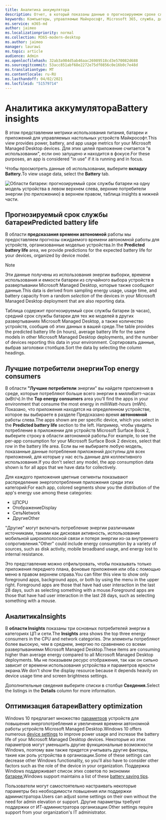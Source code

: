 ```yaml
---
title: Аналитика аккумулятора
description: Отчет, в который показаны данные о прогнозируемом сроке службы батареи и главных потребителей электроэнергии
keywords: Компьютеры, управляемые Майкрософт, Microsoft 365, служба, документация
ms.service: m365-md
author: jaimeo
ms.localizationpriority: normal
ms.collection: M365-modern-desktop
ms.author: jaimeo
manager: laurawi
ms.topic: article
audience: Admin
ms.openlocfilehash: 32ab3a984d5ab46aac26989518cd3e570082d688
ms.sourcegitcommit: 53acc851abf68e2272e75df0856c0e16b0c7e48d
ms.translationtype: MT
ms.contentlocale: ru-RU
ms.lasthandoff: 04/02/2021
ms.locfileid: "51579714"
---
```

# <a name="battery-insights"></a><span data-ttu-id="b91a1-104">Аналитика аккумулятора</span><span class="sxs-lookup"><span data-stu-id="b91a1-104">Battery insights</span></span>
<span data-ttu-id="b91a1-105">В этом представлении метрики использования питания, батареи и приложений для управляемых настольных устройств Майкрософт.</span><span class="sxs-lookup"><span data-stu-id="b91a1-105">This view provides power, battery, and app usage metrics for your Microsoft Managed Desktop devices.</span></span> <span data-ttu-id="b91a1-106">Для этих целей приложение считается "в использовании", если оно запущено и находится в фокусе.</span><span class="sxs-lookup"><span data-stu-id="b91a1-106">For these purposes, an app is considered "in use" if it is running and in focus.</span></span>

<span data-ttu-id="b91a1-107">Чтобы просмотреть данные об использовании, выберите **вкладку Battery.**</span><span class="sxs-lookup"><span data-stu-id="b91a1-107">To view usage data, select the **Battery** tab.</span></span>

![Области батареи: прогнозируемый срок службы батареи на одну модель устройства в левом верхнем слева, верхние потребители энергии (по приложению) в верхнем правом, таблица insights в нижней части.](../../media/insights_battery.png)

## <a name="predicted-battery-life"></a><span data-ttu-id="b91a1-110">Прогнозируемый срок службы батареи</span><span class="sxs-lookup"><span data-stu-id="b91a1-110">Predicted battery life</span></span>

<span data-ttu-id="b91a1-111">В области **предсказания времени автономной** работы мы предоставляем прогнозы ожидаемого времени автономной работы для устройств, организованные моделью устройства.</span><span class="sxs-lookup"><span data-stu-id="b91a1-111">In the **Predicted battery life** area, we provide predictions for the expected battery life for your devices, organized by device model.</span></span>

> [!NOTE]
> <span data-ttu-id="b91a1-112">Эти данные получены из использования энергии выборки, времени использования <em></em> и емкости батареи из случайного выбора устройств в развертывании Microsoft Managed Desktop, которые также сообщают данные.</span><span class="sxs-lookup"><span data-stu-id="b91a1-112">This data is derived from sampling energy usage, usage time, and battery capacity from a random <em>selection</em> of the devices in your Microsoft Managed Desktop deployment that are also reporting data.</span></span>

<span data-ttu-id="b91a1-113">Таблица содержит прогнозируемый срок службы батареи (в часах), средний срок службы батареи для тех же моделей в других развертываниях Microsoft Managed Desktop, а также количество устройств, сообщив об этих данных в вашей среде.</span><span class="sxs-lookup"><span data-stu-id="b91a1-113">The table provides the predicted battery life (in hours), average battery life for the same models in other Microsoft Managed Desktop deployments, and the number of devices reporting this data in your environment.</span></span> <span data-ttu-id="b91a1-114">Сортировать данные, выбрав заголовки столбцов.</span><span class="sxs-lookup"><span data-stu-id="b91a1-114">Sort the data by selecting the column headings.</span></span>



## <a name="top-energy-consumers"></a><span data-ttu-id="b91a1-115">Лучшие потребители энергии</span><span class="sxs-lookup"><span data-stu-id="b91a1-115">Top energy consumers</span></span>

<span data-ttu-id="b91a1-116">В области **"Лучшие потребители** энергии" вы найдете приложения в среде, которые потребляют больше всего энергии в миллиВатт-часах (мВт/ч).</span><span class="sxs-lookup"><span data-stu-id="b91a1-116">In the **Top energy consumers** area you’ll find the apps in your environment that consume the most energy in milliWatt-hours (mWh).</span></span> <span data-ttu-id="b91a1-117">Показано, что приложения находятся на определенном устройстве, которое вы выбираете в разделе Предсказано время **автономной** работы слева.</span><span class="sxs-lookup"><span data-stu-id="b91a1-117">The apps shown are per specific device, which you select in the **Predicted battery life** section to the left.</span></span> <span data-ttu-id="b91a1-118">Например, чтобы увидеть потребление в приложении для устройств Microsoft Surface Book 2, выберите строку в области автономной работы.</span><span class="sxs-lookup"><span data-stu-id="b91a1-118">For example, to see the per-app consumption for your Microsoft Surface Book 2 devices, select that row in the battery life area.</span></span> <span data-ttu-id="b91a1-119">Если вы не выбираете любую модель, показанные данные потребления приложений доступны для всех приложений, для которые у нас есть данные для коллективного использования.</span><span class="sxs-lookup"><span data-stu-id="b91a1-119">If you don't select any model, the app consumption data shown is for all apps that we have data for collectively.</span></span>

 <span data-ttu-id="b91a1-120">Для каждого приложения цветные сегменты показывают распределение энергопотребления приложения среди этих категорий:</span><span class="sxs-lookup"><span data-stu-id="b91a1-120">For each app, colored segments show you the distribution of the app's energy use among these categories:</span></span>

- <span data-ttu-id="b91a1-121">ЦП</span><span class="sxs-lookup"><span data-stu-id="b91a1-121">CPU</span></span>
- <span data-ttu-id="b91a1-122">Отображение</span><span class="sxs-lookup"><span data-stu-id="b91a1-122">Display</span></span>
- <span data-ttu-id="b91a1-123">Сеть</span><span class="sxs-lookup"><span data-stu-id="b91a1-123">Network</span></span>
- <span data-ttu-id="b91a1-124">Другие</span><span class="sxs-lookup"><span data-stu-id="b91a1-124">Other</span></span>

<span data-ttu-id="b91a1-125">"Другие" могут включать потребление энергии различными источниками, такими как дисковая активность, использование мобильной широкополосной связи и потеря энергии из-за внутреннего сопротивления.</span><span class="sxs-lookup"><span data-stu-id="b91a1-125">"Other" could include energy consumption by a variety of sources, such as disk activity, mobile broadband usage, and energy lost to internal resistance.</span></span> 

<span data-ttu-id="b91a1-126">Это представление можно отфильтровать, чтобы показывать только приложения переднего плана, фоновые приложения или оба с помощью меню в правом верхнем справа.</span><span class="sxs-lookup"><span data-stu-id="b91a1-126">You can filter this view to show only foreground apps, background apps, or both by using the menu in the upper right.</span></span> <span data-ttu-id="b91a1-127">Foreground apps are those that have had user interaction in the last 28 days, such as selecting something with a mouse.</span><span class="sxs-lookup"><span data-stu-id="b91a1-127">Foreground apps are those that have had user interaction in the last 28 days, such as selecting something with a mouse.</span></span>

## <a name="insights"></a><span data-ttu-id="b91a1-128">Аналитика</span><span class="sxs-lookup"><span data-stu-id="b91a1-128">Insights</span></span>

<span data-ttu-id="b91a1-129">В **области Insights** показаны три основных потребителей энергии в категориях ЦП и сети.</span><span class="sxs-lookup"><span data-stu-id="b91a1-129">The **Insights** area shows the top three energy consumers in the CPU and network categories.</span></span> <span data-ttu-id="b91a1-130">Эти элементы потребляют более высокую, чем в среднем, энергию по сравнению со всеми развертываниями Microsoft Managed Desktop.</span><span class="sxs-lookup"><span data-stu-id="b91a1-130">These items are consuming higher than average energy compared to all Microsoft Managed Desktop deployments.</span></span> <span data-ttu-id="b91a1-131">Мы не показывем ресурс отображения, так как он сильно зависит от времени использования устройства и параметров яркости экрана.</span><span class="sxs-lookup"><span data-stu-id="b91a1-131">We don't show the display resource because it depends heavily on device usage time and screen brightness settings.</span></span> 

<span data-ttu-id="b91a1-132">Дополнительные сведения выберите списки в столбце **Сведения.**</span><span class="sxs-lookup"><span data-stu-id="b91a1-132">Select the listings in the **Details** column for more information.</span></span>

## <a name="battery-optimization"></a><span data-ttu-id="b91a1-133">Оптимизация батареи</span><span class="sxs-lookup"><span data-stu-id="b91a1-133">Battery optimization</span></span>

<span data-ttu-id="b91a1-134">Windows 10 предлагает множество [параметров](https://support.microsoft.com/help/20443/windows-10-battery-saving-tips) устройств для повышения энергопотребления и увеличения времени автономной работы устройств Microsoft Managed Desktop.</span><span class="sxs-lookup"><span data-stu-id="b91a1-134">Windows 10 offers numerous [device settings](https://support.microsoft.com/help/20443/windows-10-battery-saving-tips) to improve power usage and increase the battery life of your Microsoft Managed Desktop devices.</span></span> <span data-ttu-id="b91a1-135">Некоторые из этих параметров могут уменьшить другие функциональные возможности Windows, поэтому вам также придется учитывать другие факторы, такие как роль устройства в организации.</span><span class="sxs-lookup"><span data-stu-id="b91a1-135">Some of these settings can decrease other Windows functionality, so you'll also have to consider other factors such as the role of the device in your organization.</span></span> <span data-ttu-id="b91a1-136">Поддержка Windows поддерживает список этих советов по экономии [батареи.](https://support.microsoft.com/help/20443/windows-10-battery-saving-tips)</span><span class="sxs-lookup"><span data-stu-id="b91a1-136">Windows support maintains a list of these [battery saving tips](https://support.microsoft.com/help/20443/windows-10-battery-saving-tips).</span></span>

<span data-ttu-id="b91a1-137">Пользователи могут самостоятельно настраивать некоторые параметры без необходимости повышения или поддержки администратора.</span><span class="sxs-lookup"><span data-stu-id="b91a1-137">Users can adjust some settings on their own without the need for admin elevation or support.</span></span> <span data-ttu-id="b91a1-138">Другие параметры требуют поддержки от ИТ-администратора организации.</span><span class="sxs-lookup"><span data-stu-id="b91a1-138">Other settings require support from your organization's IT administrator.</span></span>
